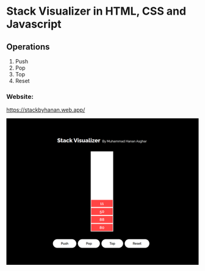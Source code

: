 # Stack Visualizer in HTML, CSS and Javascript

## Operations
1. Push
2. Pop
3. Top
4. Reset


### Website:
https://stackbyhanan.web.app/

![](/stack.png)
